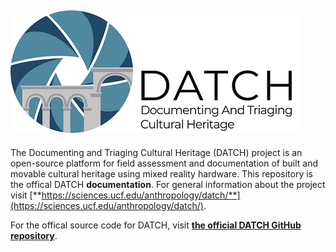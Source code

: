 ![](images/logo_small.png)
---

The Documenting and Triaging Cultural Heritage (DATCH) project is an open-source platform for field assessment and documentation of built and movable cultural heritage using mixed reality hardware. This repository is the offical DATCH **documentation**. For general information about the project visit [**https://sciences.ucf.edu/anthropology/datch/**](https://sciences.ucf.edu/anthropology/datch/).

For the offical source code for DATCH, visit [**the official DATCH GitHub repository**](https://github.com/datch-ucf/datch).